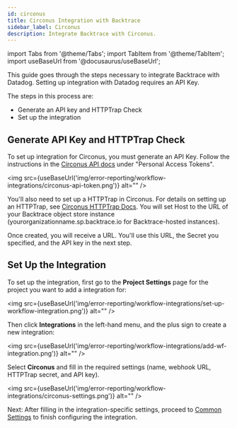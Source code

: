 ```yaml
---
id: circonus
title: Circonus Integration with Backtrace
sidebar_label: Circonus
description: Integrate Backtrace with Circonus.
---
```

import Tabs from '@theme/Tabs';
import TabItem from '@theme/TabItem';
import useBaseUrl from '@docusaurus/useBaseUrl';

This guide goes through the steps necessary to integrate Backtrace with Datadog. Setting up integration with Datadog requires an API Key.

The steps in this process are:
- Generate an API key and HTTPTrap Check
- Set up the integration

## Generate API Key and HTTPTrap Check
To set up integration for Circonus, you must generate an API Key. Follow the instructions in the [Circonus API docs](https://docs.circonus.com/circonus/integrations/api/api-guide/#/) under "Personal Access Tokens".

<img src={useBaseUrl('img/error-reporting/workflow-integrations/circonus-api-token.png')} alt="" />

You'll also need to set up a HTTPTrap in Circonus. For details on setting up an HTTPTrap, see [Circonus HTTPTrap Docs](https://docs.circonus.com/circonus/integrations/library/json-push-httptrap/). You will set Host to the URL of your Backtrace object store instance (yourorganizationname.sp.backtrace.io for Backtrace-hosted instances).

Once created, you will receive a URL. You'll use this URL, the Secret you specified, and the API key in the next step.

## Set Up the Integration
To set up the integration, first go to the **Project Settings** page for the project you want to add a integration for:

<img src={useBaseUrl('img/error-reporting/workflow-integrations/set-up-workflow-integration.png')} alt="" />

Then click **Integrations** in the left-hand menu, and the plus sign to create a new integration:

<img src={useBaseUrl('img/error-reporting/workflow-integrations/add-wf-integration.png')} alt="" />

Select **Circonus** and fill in the required settings (name, webhook URL, HTTPTrap secret, and API key).

<img src={useBaseUrl('img/error-reporting/workflow-integrations/circonus-settings.png')} alt="" />

Next: After filling in the integration-specific settings, proceed to [Common Settings](/error-reporting/workflow-integrations/common-settings) to finish configuring the integration.
